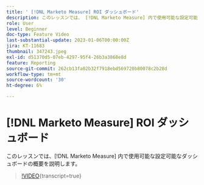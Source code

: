 ```yaml
---
title: ' [!DNL Marketo Measure] ROI ダッシュボード'
description: このレッスンでは、 [!DNL Marketo Measure] 内で使用可能な設定可能なダッシュボードの概要を説明します。
role: User
level: Beginner
doc-type: Feature Video
last-substantial-update: 2023-01-06T00:00:00Z
jira: KT-11683
thumbnail: 347243.jpeg
exl-id: d51370d5-07eb-4297-95f4-26b3a3868e8d
feature: Reporting
source-git-commit: 262cb13fa02b32f7918ebd569720b80078c2b28d
workflow-type: tm+mt
source-wordcount: '30'
ht-degree: 6%

---
```


# [!DNL Marketo Measure] ROI ダッシュボード

このレッスンでは、[!DNL Marketo Measure] 内で使用可能な設定可能なダッシュボードの概要を説明します。

>[!VIDEO](https://video.tv.adobe.com/v/347243/?learn=on){transcript=true}
